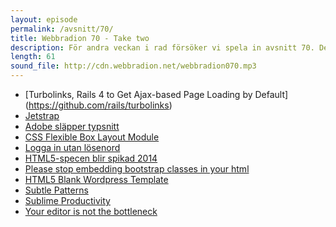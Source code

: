 ```yaml
---
layout: episode
permalink: /avsnitt/70/
title: Webbradion 70 - Take two
description: För andra veckan i rad försöker vi spela in avsnitt 70. Den här gången går det bättre.
length: 61
sound_file: http://cdn.webbradion.net/webbradion070.mp3
---
```


* [Turbolinks, Rails 4 to Get Ajax-based Page Loading by Default]
(https://github.com/rails/turbolinks)
* [Jetstrap](http://jetstrap.com/)
* [Adobe släpper typsnitt](http://blogs.adobe.com/typblography/2012/09/source-code-pro.html)
* [CSS Flexible Box Layout Module](http://www.w3.org/TR/2012/CR-css3-flexbox-20120918/)
* [Logga in utan lösenord](http://notes.xoxco.com/post/27999787765/is-it-time-for-password-less-login)
* [HTML5-specen blir spikad 2014](http://www.sitepoint.com/w3c-html5-2014-plan/)
* [Please stop embedding bootstrap classes in your html](http://ruby.bvision.com/blog/please-stop-embedding-bootstrap-classes-in-your-html)
* [HTML5 Blank Wordpress Template](http://www.toddmotto.com/html5blank/)
* [Subtle Patterns](http://subtlepatterns.com/thumbnail-view/)
* [Sublime Productivity](https://leanpub.com/sublime-productivity)
* [Your editor is not the bottleneck](http://lateral.netmanagers.com.ar/weblog/posts/your-editor-is-not-the-bottleneck.html)

